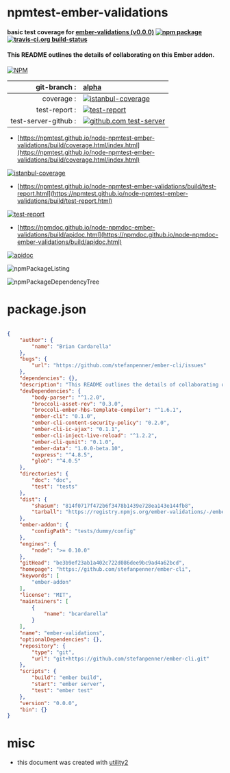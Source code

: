 # npmtest-ember-validations

#### basic test coverage for  [ember-validations (v0.0.0)](https://github.com/stefanpenner/ember-cli)  [![npm package](https://img.shields.io/npm/v/npmtest-ember-validations.svg?style=flat-square)](https://www.npmjs.org/package/npmtest-ember-validations) [![travis-ci.org build-status](https://api.travis-ci.org/npmtest/node-npmtest-ember-validations.svg)](https://travis-ci.org/npmtest/node-npmtest-ember-validations)

#### This README outlines the details of collaborating on this Ember addon.

[![NPM](https://nodei.co/npm/ember-validations.png?downloads=true&downloadRank=true&stars=true)](https://www.npmjs.com/package/ember-validations)

| git-branch : | [alpha](https://github.com/npmtest/node-npmtest-ember-validations/tree/alpha)|
|--:|:--|
| coverage : | [![istanbul-coverage](https://npmtest.github.io/node-npmtest-ember-validations/build/coverage.badge.svg)](https://npmtest.github.io/node-npmtest-ember-validations/build/coverage.html/index.html)|
| test-report : | [![test-report](https://npmtest.github.io/node-npmtest-ember-validations/build/test-report.badge.svg)](https://npmtest.github.io/node-npmtest-ember-validations/build/test-report.html)|
| test-server-github : | [![github.com test-server](https://npmtest.github.io/node-npmtest-ember-validations/GitHub-Mark-32px.png)](https://npmtest.github.io/node-npmtest-ember-validations/build/app/index.html) | | build-artifacts : | [![build-artifacts](https://npmtest.github.io/node-npmtest-ember-validations/glyphicons_144_folder_open.png)](https://github.com/npmtest/node-npmtest-ember-validations/tree/gh-pages/build)|

- [https://npmtest.github.io/node-npmtest-ember-validations/build/coverage.html/index.html](https://npmtest.github.io/node-npmtest-ember-validations/build/coverage.html/index.html)

[![istanbul-coverage](https://npmtest.github.io/node-npmtest-ember-validations/build/screenCapture.buildCi.browser.%252Ftmp%252Fbuild%252Fcoverage.lib.html.png)](https://npmtest.github.io/node-npmtest-ember-validations/build/coverage.html/index.html)

- [https://npmtest.github.io/node-npmtest-ember-validations/build/test-report.html](https://npmtest.github.io/node-npmtest-ember-validations/build/test-report.html)

[![test-report](https://npmtest.github.io/node-npmtest-ember-validations/build/screenCapture.buildCi.browser.%252Ftmp%252Fbuild%252Ftest-report.html.png)](https://npmtest.github.io/node-npmtest-ember-validations/build/test-report.html)

- [https://npmdoc.github.io/node-npmdoc-ember-validations/build/apidoc.html](https://npmdoc.github.io/node-npmdoc-ember-validations/build/apidoc.html)

[![apidoc](https://npmdoc.github.io/node-npmdoc-ember-validations/build/screenCapture.buildCi.browser.%252Ftmp%252Fbuild%252Fapidoc.html.png)](https://npmdoc.github.io/node-npmdoc-ember-validations/build/apidoc.html)

![npmPackageListing](https://npmtest.github.io/node-npmtest-ember-validations/build/screenCapture.npmPackageListing.svg)

![npmPackageDependencyTree](https://npmtest.github.io/node-npmtest-ember-validations/build/screenCapture.npmPackageDependencyTree.svg)



# package.json

```json

{
    "author": {
        "name": "Brian Cardarella"
    },
    "bugs": {
        "url": "https://github.com/stefanpenner/ember-cli/issues"
    },
    "dependencies": {},
    "description": "This README outlines the details of collaborating on this Ember addon.",
    "devDependencies": {
        "body-parser": "^1.2.0",
        "broccoli-asset-rev": "0.3.0",
        "broccoli-ember-hbs-template-compiler": "^1.6.1",
        "ember-cli": "0.1.0",
        "ember-cli-content-security-policy": "0.2.0",
        "ember-cli-ic-ajax": "0.1.1",
        "ember-cli-inject-live-reload": "^1.2.2",
        "ember-cli-qunit": "0.1.0",
        "ember-data": "1.0.0-beta.10",
        "express": "^4.8.5",
        "glob": "^4.0.5"
    },
    "directories": {
        "doc": "doc",
        "test": "tests"
    },
    "dist": {
        "shasum": "814f0717f472b6f3478b1439e728ea143e144fb8",
        "tarball": "https://registry.npmjs.org/ember-validations/-/ember-validations-0.0.0.tgz"
    },
    "ember-addon": {
        "configPath": "tests/dummy/config"
    },
    "engines": {
        "node": ">= 0.10.0"
    },
    "gitHead": "be3b9ef23ab1a402c722d086dee9bc9ad4a62bcd",
    "homepage": "https://github.com/stefanpenner/ember-cli",
    "keywords": [
        "ember-addon"
    ],
    "license": "MIT",
    "maintainers": [
        {
            "name": "bcardarella"
        }
    ],
    "name": "ember-validations",
    "optionalDependencies": {},
    "repository": {
        "type": "git",
        "url": "git+https://github.com/stefanpenner/ember-cli.git"
    },
    "scripts": {
        "build": "ember build",
        "start": "ember server",
        "test": "ember test"
    },
    "version": "0.0.0",
    "bin": {}
}
```



# misc
- this document was created with [utility2](https://github.com/kaizhu256/node-utility2)
